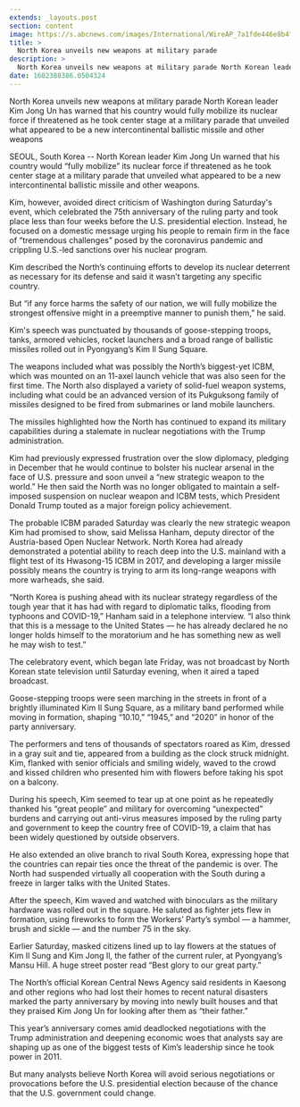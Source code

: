 ```yaml
--- 
extends: _layouts.post 
section: content 
image: https://s.abcnews.com/images/International/WireAP_7a1fde446e8b4f678628a9f9b845126b_16x9_992.jpg 
title: > 
  North Korea unveils new weapons at military parade 
description: > 
  North Korea unveils new weapons at military parade North Korean leader Kim Jong Un has warned that his country would fully mobilize its nuclear force if threatened as he took center stage at a military parade that unveiled what appeared to be a new intercontinental ballistic missile and other weaponsSEOUL, South Korea -- North Korean leader Kim Jong Un warned that his country would “fully mobilize” its nuclear force if threatened as he took center stage at a military parade that unveiled what appeared to be a new intercontinental ballistic missile and other weapons.The missiles highlighted how the North has continued to expand its military capabilities during a stalemate in nuclear negotiations with the Trump administration.“North Korea is pushing ahead with its nuclear strategy regardless of the tough year that it has had with regard to diplomatic talks, flooding from typhoons and COVID-19,” Hanham said in a telephone interview.Earlier Saturday, masked citizens lined up to lay flowers at the statues of Kim Il Sung and Kim Jong Il, the father of the current ruler, at Pyongyang’s Mansu Hill.But many analysts believe North Korea will avoid serious negotiations or provocations before the U.S. presidential election because of the chance that the U.S. government could change. 
date: 1602388386.0504324 
--- 
```

North Korea unveils new weapons at military parade North Korean leader Kim Jong Un has warned that his country would fully mobilize its nuclear force if threatened as he took center stage at a military parade that unveiled what appeared to be a new intercontinental ballistic missile and other weapons

SEOUL, South Korea -- North Korean leader Kim Jong Un warned that his country would “fully mobilize” its nuclear force if threatened as he took center stage at a military parade that unveiled what appeared to be a new intercontinental ballistic missile and other weapons.

Kim, however, avoided direct criticism of Washington during Saturday's event, which celebrated the 75th anniversary of the ruling party and took place less than four weeks before the U.S. presidential election. Instead, he focused on a domestic message urging his people to remain firm in the face of “tremendous challenges” posed by the coronavirus pandemic and crippling U.S.-led sanctions over his nuclear program.

Kim described the North’s continuing efforts to develop its nuclear deterrent as necessary for its defense and said it wasn’t targeting any specific country.

But “if any force harms the safety of our nation, we will fully mobilize the strongest offensive might in a preemptive manner to punish them,” he said.

Kim's speech was punctuated by thousands of goose-stepping troops, tanks, armored vehicles, rocket launchers and a broad range of ballistic missiles rolled out in Pyongyang’s Kim Il Sung Square.

The weapons included what was possibly the North’s biggest-yet ICBM, which was mounted on an 11-axel launch vehicle that was also seen for the first time. The North also displayed a variety of solid-fuel weapon systems, including what could be an advanced version of its Pukguksong family of missiles designed to be fired from submarines or land mobile launchers.

The missiles highlighted how the North has continued to expand its military capabilities during a stalemate in nuclear negotiations with the Trump administration.

Kim had previously expressed frustration over the slow diplomacy, pledging in December that he would continue to bolster his nuclear arsenal in the face of U.S. pressure and soon unveil a “new strategic weapon to the world.” He then said the North was no longer obligated to maintain a self-imposed suspension on nuclear weapon and ICBM tests, which President Donald Trump touted as a major foreign policy achievement.

The probable ICBM paraded Saturday was clearly the new strategic weapon Kim had promised to show, said Melissa Hanham, deputy director of the Austria-based Open Nuclear Network. North Korea had already demonstrated a potential ability to reach deep into the U.S. mainland with a flight test of its Hwasong-15 ICBM in 2017, and developing a larger missile possibly means the country is trying to arm its long-range weapons with more warheads, she said.

“North Korea is pushing ahead with its nuclear strategy regardless of the tough year that it has had with regard to diplomatic talks, flooding from typhoons and COVID-19,” Hanham said in a telephone interview. “I also think that this is a message to the United States — he has already declared he no longer holds himself to the moratorium and he has something new as well he may wish to test.”

The celebratory event, which began late Friday, was not broadcast by North Korean state television until Saturday evening, when it aired a taped broadcast.

Goose-stepping troops were seen marching in the streets in front of a brightly illuminated Kim Il Sung Square, as a military band performed while moving in formation, shaping “10.10,” “1945,” and “2020” in honor of the party anniversary.

The performers and tens of thousands of spectators roared as Kim, dressed in a gray suit and tie, appeared from a building as the clock struck midnight. Kim, flanked with senior officials and smiling widely, waved to the crowd and kissed children who presented him with flowers before taking his spot on a balcony.

During his speech, Kim seemed to tear up at one point as he repeatedly thanked his “great people” and military for overcoming “unexpected” burdens and carrying out anti-virus measures imposed by the ruling party and government to keep the country free of COVID-19, a claim that has been widely questioned by outside observers.

He also extended an olive branch to rival South Korea, expressing hope that the countries can repair ties once the threat of the pandemic is over. The North had suspended virtually all cooperation with the South during a freeze in larger talks with the United States.

After the speech, Kim waved and watched with binoculars as the military hardware was rolled out in the square. He saluted as fighter jets flew in formation, using fireworks to form the Workers’ Party’s symbol — a hammer, brush and sickle — and the number 75 in the sky.

Earlier Saturday, masked citizens lined up to lay flowers at the statues of Kim Il Sung and Kim Jong Il, the father of the current ruler, at Pyongyang’s Mansu Hill. A huge street poster read “Best glory to our great party.”

The North’s official Korean Central News Agency said residents in Kaesong and other regions who had lost their homes to recent natural disasters marked the party anniversary by moving into newly built houses and that they praised Kim Jong Un for looking after them as “their father.”

This year’s anniversary comes amid deadlocked negotiations with the Trump administration and deepening economic woes that analysts say are shaping up as one of the biggest tests of Kim’s leadership since he took power in 2011.

But many analysts believe North Korea will avoid serious negotiations or provocations before the U.S. presidential election because of the chance that the U.S. government could change.